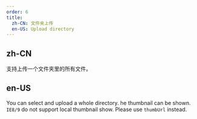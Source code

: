 ```yaml
---
order: 6
title:
  zh-CN: 文件夹上传
  en-US: Upload directory
---
```


## zh-CN

支持上传一个文件夹里的所有文件。

## en-US

You can select and upload a whole directory.
he thumbnail can be shown. `IE8/9` do not support local thumbnail show. Please use `thumbUrl` instead.